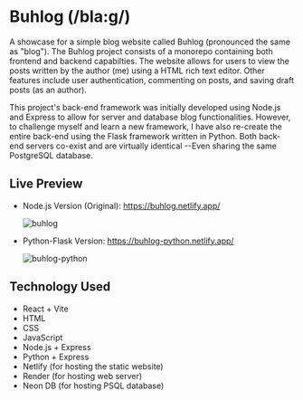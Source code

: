 # Buhlog (/bla:g/)
A showcase for a simple blog website called Buhlog (pronounced the same as "blog"). The Buhlog project consists of a monorepo containing both frontend and backend capabilties. The website allows for users to view the posts written by the author (me) using a HTML rich text editor. Other features include user authentication, commenting on posts, and saving draft posts (as an author).

This project's back-end framework was initially developed using Node.js and Express to allow for server and database blog functionalities. However, to challenge myself and learn a new framework, I have also re-create the entire back-end using the Flask framework written in Python. Both back-end servers co-exist and are virtually identical --Even sharing the same PostgreSQL database.

## Live Preview
- Node.js Version (Original): https://buhlog.netlify.app/

  ![buhlog](https://github.com/user-attachments/assets/c5778387-390b-46e6-bcf9-831dd4042e14)
- Python-Flask Version: https://buhlog-python.netlify.app/

  ![buhlog-python](https://github.com/user-attachments/assets/b4c2c394-a85b-48d6-972a-2377bb4964ff)

## Technology Used
- React + Vite
- HTML
- CSS
- JavaScript
- Node.js + Express
- Python + Express
- Netlify (for hosting the static website)
- Render (for hosting web server)
- Neon DB (for hosting PSQL database)
